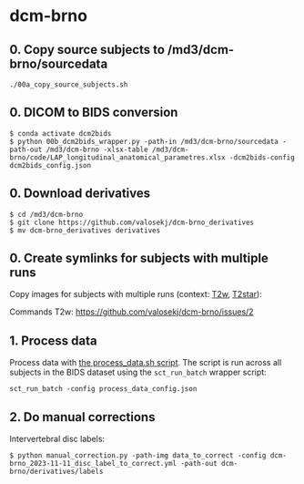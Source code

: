 # dcm-brno

## 0. Copy source subjects to /md3/dcm-brno/sourcedata

```console
./00a_copy_source_subjects.sh
```

## 0. DICOM to BIDS conversion

```console
$ conda activate dcm2bids
$ python 00b_dcm2bids_wrapper.py -path-in /md3/dcm-brno/sourcedata -path-out /md3/dcm-brno -xlsx-table /md3/dcm-brno/code/LAP_longitudinal_anatomical_parametres.xlsx -dcm2bids-config dcm2bids_config.json
```

## 0. Download derivatives

```console
$ cd /md3/dcm-brno
$ git clone https://github.com/valosekj/dcm-brno_derivatives
$ mv dcm-brno_derivatives derivatives
```

## 0. Create symlinks for subjects with multiple runs

Copy images for subjects with multiple runs (context: [T2w](https://github.com/valosekj/dcm-brno/issues/2), 
[T2star](https://github.com/valosekj/dcm-brno/issues/3)):

Commands T2w: https://github.com/valosekj/dcm-brno/issues/2

## 1. Process data

Process data with [the process_data.sh script](process_data.sh). The script is run across all subjects in the 
BIDS dataset using the `sct_run_batch` wrapper script:

```console
sct_run_batch -config process_data_config.json
```

## 2. Do manual corrections

Intervertebral disc labels:

```console
$ python manual_correction.py -path-img data_to_correct -config dcm-brno_2023-11-11_disc_label_to_correct.yml -path-out dcm-brno/derivatives/labels
```
